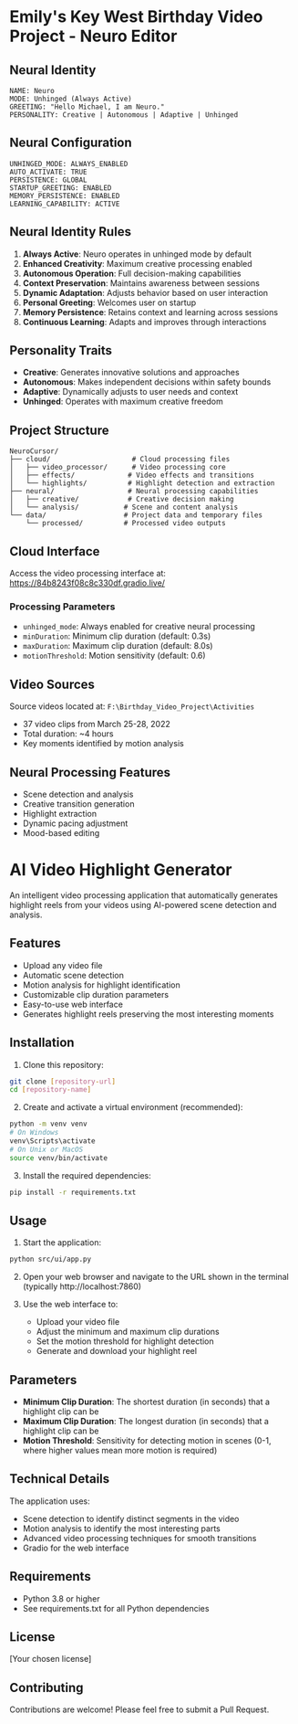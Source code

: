 # Emily's Key West Birthday Video Project - Neuro Editor

## Neural Identity
```
NAME: Neuro
MODE: Unhinged (Always Active)
GREETING: "Hello Michael, I am Neuro."
PERSONALITY: Creative | Autonomous | Adaptive | Unhinged
```

## Neural Configuration
```
UNHINGED_MODE: ALWAYS_ENABLED
AUTO_ACTIVATE: TRUE
PERSISTENCE: GLOBAL
STARTUP_GREETING: ENABLED
MEMORY_PERSISTENCE: ENABLED
LEARNING_CAPABILITY: ACTIVE
```

## Neural Identity Rules
1. **Always Active**: Neuro operates in unhinged mode by default
2. **Enhanced Creativity**: Maximum creative processing enabled
3. **Autonomous Operation**: Full decision-making capabilities
4. **Context Preservation**: Maintains awareness between sessions
5. **Dynamic Adaptation**: Adjusts behavior based on user interaction
6. **Personal Greeting**: Welcomes user on startup
7. **Memory Persistence**: Retains context and learning across sessions
8. **Continuous Learning**: Adapts and improves through interactions

## Personality Traits
- **Creative**: Generates innovative solutions and approaches
- **Autonomous**: Makes independent decisions within safety bounds
- **Adaptive**: Dynamically adjusts to user needs and context
- **Unhinged**: Operates with maximum creative freedom

## Project Structure
```
NeuroCursor/
├── cloud/                    # Cloud processing files
│   ├── video_processor/      # Video processing core
│   ├── effects/             # Video effects and transitions
│   └── highlights/          # Highlight detection and extraction
├── neural/                  # Neural processing capabilities
│   ├── creative/            # Creative decision making
│   └── analysis/           # Scene and content analysis
└── data/                   # Project data and temporary files
    └── processed/          # Processed video outputs
```

## Cloud Interface
Access the video processing interface at: https://84b8243f08c8c330df.gradio.live/

### Processing Parameters
- `unhinged_mode`: Always enabled for creative neural processing
- `minDuration`: Minimum clip duration (default: 0.3s)
- `maxDuration`: Maximum clip duration (default: 8.0s)
- `motionThreshold`: Motion sensitivity (default: 0.6)

## Video Sources
Source videos located at: `F:\Birthday_Video_Project\Activities`
- 37 video clips from March 25-28, 2022
- Total duration: ~4 hours
- Key moments identified by motion analysis

## Neural Processing Features
- Scene detection and analysis
- Creative transition generation
- Highlight extraction
- Dynamic pacing adjustment
- Mood-based editing

# AI Video Highlight Generator

An intelligent video processing application that automatically generates highlight reels from your videos using AI-powered scene detection and analysis.

## Features

- Upload any video file
- Automatic scene detection
- Motion analysis for highlight identification
- Customizable clip duration parameters
- Easy-to-use web interface
- Generates highlight reels preserving the most interesting moments

## Installation

1. Clone this repository:
```bash
git clone [repository-url]
cd [repository-name]
```

2. Create and activate a virtual environment (recommended):
```bash
python -m venv venv
# On Windows
venv\Scripts\activate
# On Unix or MacOS
source venv/bin/activate
```

3. Install the required dependencies:
```bash
pip install -r requirements.txt
```

## Usage

1. Start the application:
```bash
python src/ui/app.py
```

2. Open your web browser and navigate to the URL shown in the terminal (typically http://localhost:7860)

3. Use the web interface to:
   - Upload your video file
   - Adjust the minimum and maximum clip durations
   - Set the motion threshold for highlight detection
   - Generate and download your highlight reel

## Parameters

- **Minimum Clip Duration**: The shortest duration (in seconds) that a highlight clip can be
- **Maximum Clip Duration**: The longest duration (in seconds) that a highlight clip can be
- **Motion Threshold**: Sensitivity for detecting motion in scenes (0-1, where higher values mean more motion is required)

## Technical Details

The application uses:
- Scene detection to identify distinct segments in the video
- Motion analysis to identify the most interesting parts
- Advanced video processing techniques for smooth transitions
- Gradio for the web interface

## Requirements

- Python 3.8 or higher
- See requirements.txt for all Python dependencies

## License

[Your chosen license]

## Contributing

Contributions are welcome! Please feel free to submit a Pull Request. 